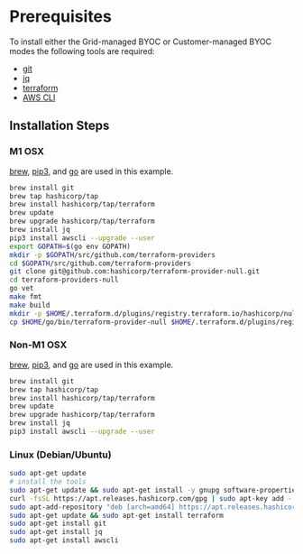# Prerequisites

To install either the Grid-managed BYOC or Customer-managed BYOC modes the following tools are required:

* [git](https://git-scm.com/)
* [jq](https://stedolan.github.io/jq/)
* [terraform](https://www.terraform.io/)
* [AWS CLI](https://aws.amazon.com/cli/)

## Installation Steps

### M1 OSX

[brew](https://brew.sh/), [pip3](https://packaging.python.org/guides/tool-recommendations/), and [go](https://go.dev/doc/install) are used in this example.

```bash
brew install git
brew tap hashicorp/tap
brew install hashicorp/tap/terraform
brew update
brew upgrade hashicorp/tap/terraform
brew install jq
pip3 install awscli --upgrade --user
export GOPATH=$(go env GOPATH)
mkdir -p $GOPATH/src/github.com/terraform-providers
cd $GOPATH/src/github.com/terraform-providers
git clone git@github.com:hashicorp/terraform-provider-null.git
cd terraform-providers-null
go vet
make fmt
make build
mkdir -p $HOME/.terraform.d/plugins/registry.terraform.io/hashicorp/null/2.1.2/darwin_arm64
cp $HOME/go/bin/terraform-provider-null $HOME/.terraform.d/plugins/registry.terraform.io/hashicorp/null/2.1.2/darwin_arm64/terraform-provider-null_2.1.2
```

### Non-M1 OSX

[brew](https://brew.sh/), [pip3](https://packaging.python.org/guides/tool-recommendations/), and [go](https://go.dev/doc/install) are used in this example.

```bash
brew install git
brew tap hashicorp/tap
brew install hashicorp/tap/terraform
brew update
brew upgrade hashicorp/tap/terraform
brew install jq
pip3 install awscli --upgrade --user
```

### Linux \(Debian/Ubuntu\)

```bash
sudo apt-get update
# install the tools
sudo apt-get update && sudo apt-get install -y gnupg software-properties-common curl
curl -fsSL https://apt.releases.hashicorp.com/gpg | sudo apt-key add -
sudo apt-add-repository "deb [arch=amd64] https://apt.releases.hashicorp.com $(lsb_release -cs) main"
sudo apt-get update && sudo apt-get install terraform
sudo apt-get install git
sudo apt-get install jq
sudo apt-get install awscli
```
